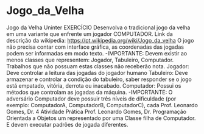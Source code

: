 # Jogo_da_Velha
 Jogo da Velha Uninter
EXERCÍCIO
Desenvolva o tradicional jogo da velha em uma variante que enfrente um jogador
COMPUTADOR. Link da descrição da wikipedia:
https://pt.wikipedia.org/wiki/Jogo_da_velha
O jogo não precisa contar com interface gráfica, as coordenadas das jogadas
podem ser informadas em modo texto.
-IMPORTANTE: Devem existir ao menos classes que representem: Jogador,
Tabuleiro, Computador. Trabalhos que não possuam estas classes não
receberão nota.
Jogador: Deve controlar a leitura das jogadas do jogador humano
Tabuleiro: Deve armazenar e controlar a condição do tabuleiro, saber responder
se o jogo está empatado, vitória, derrota ou inacabado.
Computador: Possui os métodos que controlam as jogadas da máquina.
-IMPORTANTE: O adversário Computador deve possuir três níveis de
dificuldade (por exemplo: ComputadorA, ComputadorB, ComputadorC), cada
Prof. Leonardo Gomes, Dr.
4
Atividade Prática
Prof. Leonardo Gomes, Dr.
Programação Orientada a Objetos
um representado por uma Classe filha de Computador. E devem executar
padrões de jogada diferentes. 
